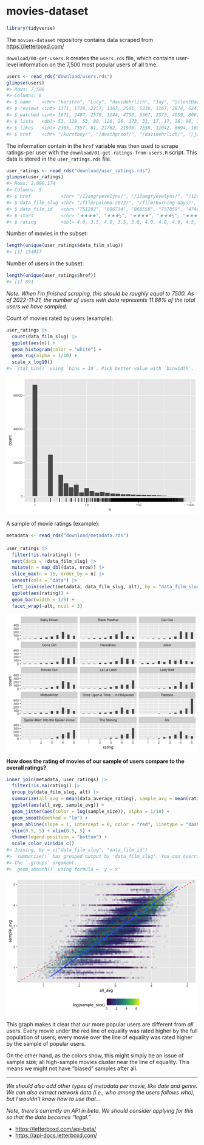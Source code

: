 
<!-- README.md is generated from README.Rmd. Please edit that file -->

# movies-dataset

<!-- badges: start -->
<!-- badges: end -->

``` r
library(tidyverse)
```

The `movies-dataset` repository contains data scraped from
<https://letterboxd.com/>

`download/00-get-users.R` creates the `users.rds` file, which contains
user-level information on the 7,500 most popular users of all time.

``` r
users <- read_rds("download/users.rds")
glimpse(users)
#> Rows: 7,500
#> Columns: 6
#> $ name    <chr> "karsten", "Lucy", "davidehrlich", "Jay", "SilentDawn", "matt …
#> $ reviews <int> 1271, 1729, 2257, 1367, 2561, 5336, 1167, 2974, 624, 561, 2076…
#> $ watched <int> 1671, 2487, 2579, 1144, 4758, 5367, 2573, 4659, 800, 2479, 402…
#> $ lists   <dbl> 53, 128, 53, 89, 126, 26, 173, 31, 17, 17, 26, 90, 14, 168, 18…
#> $ likes   <int> 2365, 7557, 81, 21762, 21930, 7338, 11042, 6694, 1009, 7130, 3…
#> $ href    <chr> "/kurstboy/", "/deathproof/", "/davidehrlich/", "/jay/", "/sil…
```

The information contain in the `href` variable was then used to scrape
ratings-per user with the `download/01-get-ratings-from-users.R` script.
This data is stored in the `user_ratings.rds` file.

``` r
user_ratings <- read_rds("download/user_ratings.rds")
glimpse(user_ratings)
#> Rows: 2,088,174
#> Columns: 5
#> $ href           <chr> "/12angryevelyns/", "/12angryevelyns/", "/12angryevelyn…
#> $ data_film_slug <chr> "/film/paloma-2022/", "/film/burning-days/", "/film/aft…
#> $ data_film_id   <chr> "751292", "606734", "868558", "757859", "474474", "8226…
#> $ stars          <chr> "★★★★", "★★★½", "★★★★", "★★★½", "★★★★★", "★★★★", "★★★★"…
#> $ rating         <dbl> 4.0, 3.5, 4.0, 3.5, 5.0, 4.0, 4.0, 4.0, 4.5, 4.5, 3.0, …
```

Number of movies in the subset:

``` r
length(unique(user_ratings$data_film_slug))
#> [1] 154917
```

Number of users in the subset:

``` r
length(unique(user_ratings$href))
#> [1] 891
```

*Note. When I’m finished scraping, this should be roughly equal to 7500.
As of 2022-11-21, the number of users with data represents 11.88% of the
total users we have sampled.*

Count of movies rated by users (example):

``` r
user_ratings |> 
  count(data_film_slug) |> 
  ggplot(aes(n)) + 
  geom_histogram(color = "white") + 
  geom_rug(alpha = 1/10) + 
  scale_x_log10() 
#> `stat_bin()` using `bins = 30`. Pick better value with `binwidth`.
```

![](README_files/figure-gfm/movie-raters-1.png)<!-- -->

A sample of movie ratings (example):

``` r
metadata <- read_rds("download/metadata.rds")

user_ratings |> 
  filter(!is.na(rating)) |> 
  nest(data = !data_film_slug) |> 
  mutate(n = map_dbl(data, nrow)) |> 
  slice_max(n = 15, order_by = n) |> 
  unnest(cols = "data") |> 
  left_join(select(metadata, data_film_slug, alt), by = "data_film_slug") |> 
  ggplot(aes(rating)) + 
  geom_bar(width = 1/5) + 
  facet_wrap(~alt, ncol = 3)
```

![](README_files/figure-gfm/movie-ratings-1.png)<!-- -->

**How does the rating of movies of our sample of users compare to the
overall ratings?**

``` r
inner_join(metadata, user_ratings) |> 
  filter(!is.na(rating)) |> 
  group_by(data_film_slug, alt) |> 
  summarize(all_avg = mean(data_average_rating), sample_avg = mean(rating), sample_size = n()) |> 
  ggplot(aes(all_avg, sample_avg)) + 
  geom_jitter(aes(color = log(sample_size)), alpha = 1/10) + 
  geom_smooth(method = "lm") + 
  geom_abline(slope = 1, intercept = 0, color = "red", linetype = "dashed") + 
  ylim(0.5, 5) + xlim(0.5, 5) + 
  theme(legend.position = "bottom") + 
  scale_color_viridis_c()
#> Joining, by = c("data_film_slug", "data_film_id")
#> `summarise()` has grouped output by 'data_film_slug'. You can override using
#> the `.groups` argument.
#> `geom_smooth()` using formula = 'y ~ x'
```

![](README_files/figure-gfm/comparison-1.png)<!-- -->

This graph makes it clear that our more popular users are different from
*all* users. Every movie under the red line of equality was rated higher
by the full population of users; every movie over the line of equality
was rated higher by the sample of popular users.

On the other hand, as the colors show, this might simply be an issue of
sample size; all high-sample movies cluster near the line of equality.
This means we might not have “biased” samples after all.

------------------------------------------------------------------------

*We should also add other types of metadata per movie, like date and
genre. We can also extract network data (i.e., who among the users
follows who), but I wouldn’t know how to use that…*

*Note, there’s currently an API in beta. We should consider applying for
this so that the data becomes “legal.”*

-   <https://letterboxd.com/api-beta/>
-   <https://api-docs.letterboxd.com/>
